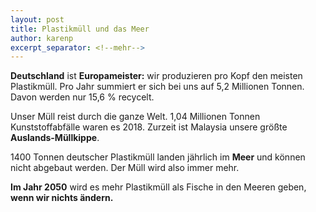 ```yaml
---
layout: post
title: Plastikmüll und das Meer
author: karenp
excerpt_separator: <!--mehr-->
---
```


**Deutschland** ist **Europameister:** wir produzieren pro Kopf den meisten Plastikmüll. <!--mehr-->Pro Jahr summiert er sich bei uns auf 5,2 Millionen Tonnen. Davon werden nur 15,6 % recycelt.

Unser Müll reist durch die ganze Welt. 1,04 Millionen Tonnen Kunststoffabfälle waren es 2018. Zurzeit ist Malaysia unsere größte **Auslands-Müllkippe**.

1400 Tonnen deutscher Plastikmüll landen jährlich im **Meer** und können nicht abgebaut werden. Der Müll wird also immer mehr.

**Im Jahr 2050** wird es mehr Plastikmüll als Fische in den Meeren geben, **wenn wir nichts ändern.**
